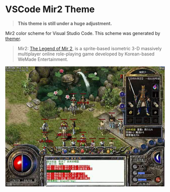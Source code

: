 # VSCode Mir2 Theme

> **This theme is still under a huge adjustment.**

Mir2 color scheme for Visual Studio Code. This scheme was generated by [themer](https://themer.dev/?activeColorSet=light&colors.light.shade0=%237b7466&colors.light.shade7=%232a2014&colors.light.accent1=%23959086&colors.light.accent0=%23c90700&colors.light.accent7=%23841d57&colors.light.accent5=%23092c44&colors.light.accent6=%23803f37&colors.light.accent4=%231a4854&colors.light.accent3=%2332503f&colors.light.accent2=%23d99d36&colors.dark.shade0=%231d1211&colors.dark.shade7=%23c9b48d&colors.dark.accent0=%23ea060a&colors.dark.accent1=%23b7b1aa&colors.dark.accent2=%23d2ad51&colors.dark.accent3=%23576f50&colors.dark.accent4=%234e5676&colors.dark.accent5=%23346d8a&colors.dark.accent6=%23703e5c&colors.dark.accent7=%23f24641).

> Mir2: [The Legend of Mir 2](https://en.wikipedia.org/wiki/The_Legend_of_Mir_2), is a sprite-based isometric 3-D massively multiplayer online role-playing game developed by Korean-based WeMade Entertainment.

![Game](https://github.com/XadillaX/vim-mir2-colorscheme/raw/master/game.jpg)
